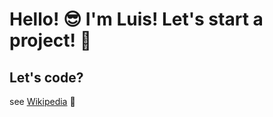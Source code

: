  # Hello! 😎 I'm Luis! Let's start a project! 🤠

## Let's code? 
see [Wikipedia](https://lmanzanero.github.io/portfolio/)  🚀